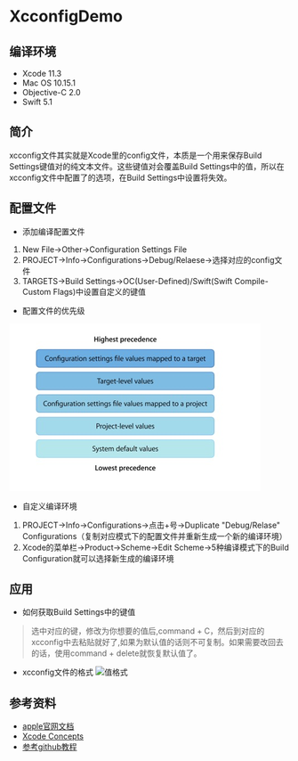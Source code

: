 # XcconfigDemo

## 编译环境

* Xcode 11.3
* Mac OS 10.15.1
* Objective-C 2.0
* Swift 5.1

## 简介

xcconfig文件其实就是Xcode里的config文件，本质是一个用来保存Build Settings键值对的纯文本文件。这些键值对会覆盖Build Settings中的值，所以在xcconfig文件中配置了的选项，在Build Settings中设置将失效。

## 配置文件

* 添加编译配置文件

1. New File->Other->Configuration Settings File
2. PROJECT->Info->Configurations->Debug/Relaese->选择对应的config文件
3. TARGETS->Build Settings->OC(User-Defined)/Swift(Swift Compile-Custom Flags)中设置自定义的键值

* 配置文件的优先级

![层次结构](https://github.com/wenjiehe/XcconfigDemo/blob/master/XcconfigDemo/优先级层次结构.jpg)

* 自定义编译环境

1. PROJECT->Info->Configurations->点击+号->Duplicate "Debug/Relase" Configurations（复制对应模式下的配置文件并重新生成一个新的编译环境）
2. Xcode的菜单栏->Product->Scheme->Edit Scheme->5种编译模式下的Build Configuration就可以选择新生成的编译环境

## 应用

* 如何获取Build Settings中的键值
> 选中对应的键，修改为你想要的值后,command + C，然后到对应的xcconfig中去粘贴就好了,如果为默认值的话则不可复制。如果需要改回去的话，使用command + delete就恢复默认值了。

* xcconfig文件的格式
![值格式]()

## 参考资料

* [apple官网文档](https://help.apple.com/xcode/#/dev745c5c974)
* [Xcode Concepts](https://developer.apple.com/library/archive/featuredarticles/XcodeConcepts/Concept-Targets.html)
* [参考github教程](https://github.com/jspahrsummers/xcconfigs)
